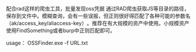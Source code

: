 配合rad这样的爬虫工具，批量发现oss凭据
通过RAD爬虫获取JS等目录的路径，保存到文件中。模糊查询，会有一些误报，但正则很好得匹配了各种可能的参数名（ak/access_key/aliaccess-key）​。推荐在有大规模的资产中使用。小规模资产使用FindSomething或者burp中正则​匹配即可。


usage：
OSSFinder.exe -f URL.txt
